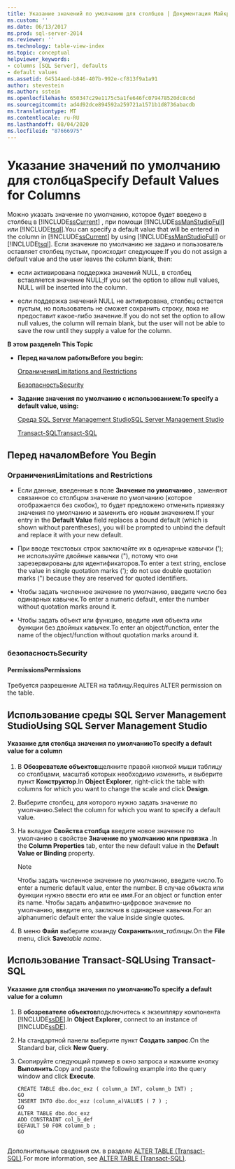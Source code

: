 ```yaml
---
title: Указание значений по умолчанию для столбцов | Документация Майкрософт
ms.custom: ''
ms.date: 06/13/2017
ms.prod: sql-server-2014
ms.reviewer: ''
ms.technology: table-view-index
ms.topic: conceptual
helpviewer_keywords:
- columns [SQL Server], defaults
- default values
ms.assetid: 64514aed-b846-407b-992e-cf813f9a1a91
author: stevestein
ms.author: sstein
ms.openlocfilehash: 650347c29e1175c5a1fe646fc079478520dc8c6d
ms.sourcegitcommit: ad4d92dce894592a259721a1571b1d8736abacdb
ms.translationtype: MT
ms.contentlocale: ru-RU
ms.lasthandoff: 08/04/2020
ms.locfileid: "87666975"
---
```

# <a name="specify-default-values-for-columns"></a><span data-ttu-id="a24e8-102">Указание значений по умолчанию для столбца</span><span class="sxs-lookup"><span data-stu-id="a24e8-102">Specify Default Values for Columns</span></span>
  <span data-ttu-id="a24e8-103">Можно указать значение по умолчанию, которое будет введено в столбец в [!INCLUDE[ssCurrent](../../includes/sscurrent-md.md)] , при помощи [!INCLUDE[ssManStudioFull](../../includes/ssmanstudiofull-md.md)] или [!INCLUDE[tsql](../../includes/tsql-md.md)].</span><span class="sxs-lookup"><span data-stu-id="a24e8-103">You can specify a default value that will be entered in the column in [!INCLUDE[ssCurrent](../../includes/sscurrent-md.md)] by using [!INCLUDE[ssManStudioFull](../../includes/ssmanstudiofull-md.md)] or [!INCLUDE[tsql](../../includes/tsql-md.md)].</span></span> <span data-ttu-id="a24e8-104">Если значение по умолчанию не задано и пользователь оставляет столбец пустым, происходит следующее:</span><span class="sxs-lookup"><span data-stu-id="a24e8-104">If you do not assign a default value and the user leaves the column blank, then:</span></span>  
  
-   <span data-ttu-id="a24e8-105">если активирована поддержка значений NULL, в столбец вставляется значение NULL;</span><span class="sxs-lookup"><span data-stu-id="a24e8-105">If you set the option to allow null values, NULL will be inserted into the column.</span></span>  
  
-   <span data-ttu-id="a24e8-106">если поддержка значений NULL не активирована, столбец остается пустым, но пользователь не сможет сохранить строку, пока не предоставит какое-либо значение.</span><span class="sxs-lookup"><span data-stu-id="a24e8-106">If you do not set the option to allow null values, the column will remain blank, but the user will not be able to save the row until they supply a value for the column.</span></span>  
  
 <span data-ttu-id="a24e8-107">**В этом разделе**</span><span class="sxs-lookup"><span data-stu-id="a24e8-107">**In This Topic**</span></span>  
  
-   <span data-ttu-id="a24e8-108">**Перед началом работы**</span><span class="sxs-lookup"><span data-stu-id="a24e8-108">**Before you begin:**</span></span>  
  
     [<span data-ttu-id="a24e8-109">Ограничения</span><span class="sxs-lookup"><span data-stu-id="a24e8-109">Limitations and Restrictions</span></span>](#Restrictions)  
  
     [<span data-ttu-id="a24e8-110">Безопасность</span><span class="sxs-lookup"><span data-stu-id="a24e8-110">Security</span></span>](#Security)  
  
-   <span data-ttu-id="a24e8-111">**Задание значения по умолчанию с использованием:**</span><span class="sxs-lookup"><span data-stu-id="a24e8-111">**To specify a default value, using:**</span></span>  
  
     [<span data-ttu-id="a24e8-112">Среда SQL Server Management Studio</span><span class="sxs-lookup"><span data-stu-id="a24e8-112">SQL Server Management Studio</span></span>](#SSMSProcedure)  
  
     [<span data-ttu-id="a24e8-113">Transact-SQL</span><span class="sxs-lookup"><span data-stu-id="a24e8-113">Transact-SQL</span></span>](#TsqlProcedure)  
  
##  <a name="before-you-begin"></a><a name="BeforeYouBegin"></a> <span data-ttu-id="a24e8-114">Перед началом</span><span class="sxs-lookup"><span data-stu-id="a24e8-114">Before You Begin</span></span>  
  
###  <a name="limitations-and-restrictions"></a><a name="Restrictions"></a> <span data-ttu-id="a24e8-115">Ограничения</span><span class="sxs-lookup"><span data-stu-id="a24e8-115">Limitations and Restrictions</span></span>  
  
-   <span data-ttu-id="a24e8-116">Если данные, введенные в поле **Значение по умолчанию** , заменяют связанное со столбцом значение по умолчанию (которое отображается без скобок), то будет предложено отменить привязку значения по умолчанию и заменить его новым значением.</span><span class="sxs-lookup"><span data-stu-id="a24e8-116">If your entry in the **Default Value** field replaces a bound default (which is shown without parentheses), you will be prompted to unbind the default and replace it with your new default.</span></span>  
  
-   <span data-ttu-id="a24e8-117">При вводе текстовых строк заключайте их в одинарные кавычки ('); не используйте двойные кавычки ("), потому что они зарезервированы для идентификаторов.</span><span class="sxs-lookup"><span data-stu-id="a24e8-117">To enter a text string, enclose the value in single quotation marks ('); do not use double quotation marks (") because they are reserved for quoted identifiers.</span></span>  
  
-   <span data-ttu-id="a24e8-118">Чтобы задать численное значение по умолчанию, введите число без одинарных кавычек.</span><span class="sxs-lookup"><span data-stu-id="a24e8-118">To enter a numeric default, enter the number without quotation marks around it.</span></span>  
  
-   <span data-ttu-id="a24e8-119">Чтобы задать объект или функцию, введите имя объекта или функции без двойных кавычек.</span><span class="sxs-lookup"><span data-stu-id="a24e8-119">To enter an object/function, enter the name of the object/function without quotation marks around it.</span></span>  
  
###  <a name="security"></a><a name="Security"></a> <span data-ttu-id="a24e8-120">безопасность</span><span class="sxs-lookup"><span data-stu-id="a24e8-120">Security</span></span>  
  
####  <a name="permissions"></a><a name="Permissions"></a> <span data-ttu-id="a24e8-121">Permissions</span><span class="sxs-lookup"><span data-stu-id="a24e8-121">Permissions</span></span>  
 <span data-ttu-id="a24e8-122">Требуется разрешение ALTER на таблицу.</span><span class="sxs-lookup"><span data-stu-id="a24e8-122">Requires ALTER permission on the table.</span></span>  
  
##  <a name="using-sql-server-management-studio"></a><a name="SSMSProcedure"></a> <span data-ttu-id="a24e8-123">Использование среды SQL Server Management Studio</span><span class="sxs-lookup"><span data-stu-id="a24e8-123">Using SQL Server Management Studio</span></span>  
  
#### <a name="to-specify-a-default-value-for-a-column"></a><span data-ttu-id="a24e8-124">Указание для столбца значения по умолчанию</span><span class="sxs-lookup"><span data-stu-id="a24e8-124">To specify a default value for a column</span></span>  
  
1.  <span data-ttu-id="a24e8-125">В **Обозревателе объектов**щелкните правой кнопкой мыши таблицу со столбцами, масштаб которых необходимо изменить, и выберите пункт **Конструктор**.</span><span class="sxs-lookup"><span data-stu-id="a24e8-125">In **Object Explorer**, right-click the table with columns for which you want to change the scale and click **Design**.</span></span>  
  
2.  <span data-ttu-id="a24e8-126">Выберите столбец, для которого нужно задать значение по умолчанию.</span><span class="sxs-lookup"><span data-stu-id="a24e8-126">Select the column for which you want to specify a default value.</span></span>  
  
3.  <span data-ttu-id="a24e8-127">На вкладке **Свойства столбца** введите новое значение по умолчанию в свойстве **Значение по умолчанию или привязка** .</span><span class="sxs-lookup"><span data-stu-id="a24e8-127">In the **Column Properties** tab, enter the new default value in the **Default Value or Binding** property.</span></span>  
  
    > [!NOTE]  
    >  <span data-ttu-id="a24e8-128">Чтобы задать численное значение по умолчанию, введите число.</span><span class="sxs-lookup"><span data-stu-id="a24e8-128">To enter a numeric default value, enter the number.</span></span> <span data-ttu-id="a24e8-129">В случае объекта или функции нужно ввести его или ее имя.</span><span class="sxs-lookup"><span data-stu-id="a24e8-129">For an object or function enter its name.</span></span> <span data-ttu-id="a24e8-130">Чтобы задать алфавитно-цифровое значение по умолчанию, введите его, заключив в одинарные кавычки.</span><span class="sxs-lookup"><span data-stu-id="a24e8-130">For an alphanumeric default enter the value inside single quotes.</span></span>  
  
4.  <span data-ttu-id="a24e8-131">В меню **Файл** выберите команду **Сохранить**_имя_таблицы_.</span><span class="sxs-lookup"><span data-stu-id="a24e8-131">On the **File** menu, click **Save**_table name_.</span></span>  
  
##  <a name="using-transact-sql"></a><a name="TsqlProcedure"></a> <span data-ttu-id="a24e8-132">Использование Transact-SQL</span><span class="sxs-lookup"><span data-stu-id="a24e8-132">Using Transact-SQL</span></span>  
  
#### <a name="to-specify-a-default-value-for-a-column"></a><span data-ttu-id="a24e8-133">Указание для столбца значения по умолчанию</span><span class="sxs-lookup"><span data-stu-id="a24e8-133">To specify a default value for a column</span></span>  
  
1.  <span data-ttu-id="a24e8-134">В **обозревателе объектов**подключитесь к экземпляру компонента [!INCLUDE[ssDE](../../includes/ssde-md.md)].</span><span class="sxs-lookup"><span data-stu-id="a24e8-134">In **Object Explorer**, connect to an instance of [!INCLUDE[ssDE](../../includes/ssde-md.md)].</span></span>  
  
2.  <span data-ttu-id="a24e8-135">На стандартной панели выберите пункт **Создать запрос**.</span><span class="sxs-lookup"><span data-stu-id="a24e8-135">On the Standard bar, click **New Query**.</span></span>  
  
3.  <span data-ttu-id="a24e8-136">Скопируйте следующий пример в окно запроса и нажмите кнопку **Выполнить**.</span><span class="sxs-lookup"><span data-stu-id="a24e8-136">Copy and paste the following example into the query window and click **Execute**.</span></span>  
  
    ```  
    CREATE TABLE dbo.doc_exz ( column_a INT, column_b INT) ;  
    GO  
    INSERT INTO dbo.doc_exz (column_a)VALUES ( 7 ) ;  
    GO  
    ALTER TABLE dbo.doc_exz  
    ADD CONSTRAINT col_b_def  
    DEFAULT 50 FOR column_b ;  
    GO  
  
    ```  
  
 <span data-ttu-id="a24e8-137">Дополнительные сведения см. в разделе [ALTER TABLE (Transact-SQL)](/sql/t-sql/statements/alter-table-transact-sql).</span><span class="sxs-lookup"><span data-stu-id="a24e8-137">For more information, see [ALTER TABLE &#40;Transact-SQL&#41;](/sql/t-sql/statements/alter-table-transact-sql).</span></span>  
  
###  <a name="TsqlExample"></a>  
